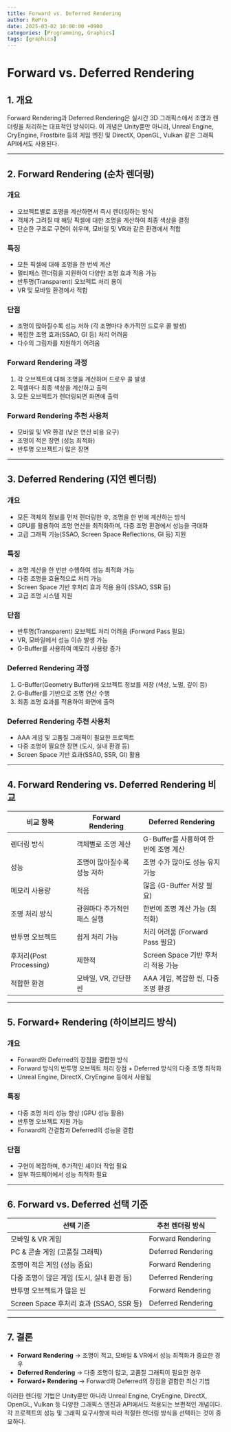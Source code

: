 ```yaml
---
title: Forward vs. Deferred Rendering
author: RePro
date: 2025-03-02 10:00:00 +0900
categories: [Programming, Graphics]
tags: [graphics]
---
```


# Forward vs. Deferred Rendering

## 1. 개요
Forward Rendering과 Deferred Rendering은 실시간 3D 그래픽스에서 조명과 렌더링을 처리하는 대표적인 방식이다. 이 개념은 Unity뿐만 아니라, Unreal Engine, CryEngine, Frostbite 등의 게임 엔진 및 DirectX, OpenGL, Vulkan 같은 그래픽 API에서도 사용된다.

---

## 2. Forward Rendering (순차 렌더링)
### 개요
- 오브젝트별로 조명을 계산하면서 즉시 렌더링하는 방식
- 객체가 그려질 때 해당 픽셀에 대한 조명을 계산하여 최종 색상을 결정
- 단순한 구조로 구현이 쉬우며, 모바일 및 VR과 같은 환경에서 적합

### 특징
- 모든 픽셀에 대해 조명을 한 번씩 계산
- 멀티패스 렌더링을 지원하여 다양한 조명 효과 적용 가능
- 반투명(Transparent) 오브젝트 처리 용이
- VR 및 모바일 환경에서 적합

### 단점
- 조명이 많아질수록 성능 저하 (각 조명마다 추가적인 드로우 콜 발생)
- 복잡한 조명 효과(SSAO, GI 등) 처리 어려움
- 다수의 그림자를 지원하기 어려움

### Forward Rendering 과정
1. 각 오브젝트에 대해 조명을 계산하며 드로우 콜 발생
2. 픽셀마다 최종 색상을 계산하고 출력
3. 모든 오브젝트가 렌더링되면 화면에 출력

### Forward Rendering 추천 사용처
- 모바일 및 VR 환경 (낮은 연산 비용 요구)
- 조명이 적은 장면 (성능 최적화)
- 반투명 오브젝트가 많은 장면

---

## 3. Deferred Rendering (지연 렌더링)
### 개요
- 모든 객체의 정보를 먼저 렌더링한 후, 조명을 한 번에 계산하는 방식
- GPU를 활용하여 조명 연산을 최적화하며, 다중 조명 환경에서 성능을 극대화
- 고급 그래픽 기능(SSAO, Screen Space Reflections, GI 등) 지원

### 특징
- 조명 계산을 한 번만 수행하여 성능 최적화 가능
- 다중 조명을 효율적으로 처리 가능
- Screen Space 기반 후처리 효과 적용 용이 (SSAO, SSR 등)
- 고급 조명 시스템 지원

### 단점
- 반투명(Transparent) 오브젝트 처리 어려움 (Forward Pass 필요)
- VR, 모바일에서 성능 이슈 발생 가능
- G-Buffer를 사용하여 메모리 사용량 증가

### Deferred Rendering 과정
1. G-Buffer(Geometry Buffer)에 오브젝트 정보를 저장 (색상, 노멀, 깊이 등)
2. G-Buffer를 기반으로 조명 연산 수행
3. 최종 조명 효과를 적용하여 화면에 출력

### Deferred Rendering 추천 사용처
- AAA 게임 및 고품질 그래픽이 필요한 프로젝트
- 다중 조명이 필요한 장면 (도시, 실내 환경 등)
- Screen Space 기반 효과(SSAO, SSR, GI) 활용

---

## 4. Forward Rendering vs. Deferred Rendering 비교
| 비교 항목 | Forward Rendering | Deferred Rendering |
|----------|-----------------|-------------------|
| 렌더링 방식 | 객체별로 조명 계산 | G-Buffer를 사용하여 한 번에 조명 계산 |
| 성능 | 조명이 많아질수록 성능 저하 | 조명 수가 많아도 성능 유지 가능 |
| 메모리 사용량 | 적음 | 많음 (G-Buffer 저장 필요) |
| 조명 처리 방식 | 광원마다 추가적인 패스 실행 | 한번에 조명 계산 가능 (최적화) |
| 반투명 오브젝트 | 쉽게 처리 가능 | 처리 어려움 (Forward Pass 필요) |
| 후처리(Post Processing) | 제한적 | Screen Space 기반 후처리 적용 가능 |
| 적합한 환경 | 모바일, VR, 간단한 씬 | AAA 게임, 복잡한 씬, 다중 조명 환경 |

---

## 5. Forward+ Rendering (하이브리드 방식)
### 개요
- Forward와 Deferred의 장점을 결합한 방식
- Forward 방식의 반투명 오브젝트 처리 장점 + Deferred 방식의 다중 조명 최적화
- Unreal Engine, DirectX, CryEngine 등에서 사용됨

### 특징
- 다중 조명 처리 성능 향상 (GPU 성능 활용)
- 반투명 오브젝트 지원 가능
- Forward의 간결함과 Deferred의 성능을 결합

### 단점
- 구현이 복잡하며, 추가적인 셰이더 작업 필요
- 일부 하드웨어에서 성능 최적화 필요

---

## 6. Forward vs. Deferred 선택 기준
| 선택 기준 | 추천 렌더링 방식 |
|----------|---------------|
| 모바일 & VR 게임 | Forward Rendering |
| PC & 콘솔 게임 (고품질 그래픽) | Deferred Rendering |
| 조명이 적은 게임 (성능 중요) | Forward Rendering |
| 다중 조명이 많은 게임 (도시, 실내 환경 등) | Deferred Rendering |
| 반투명 오브젝트가 많은 씬 | Forward Rendering |
| Screen Space 후처리 효과 (SSAO, SSR 등) | Deferred Rendering |

---

## 7. 결론
- **Forward Rendering** → 조명이 적고, 모바일 & VR에서 성능 최적화가 중요한 경우
- **Deferred Rendering** → 다중 조명이 많고, 고품질 그래픽이 필요한 경우
- **Forward+ Rendering** → Forward와 Deferred의 장점을 결합한 최신 기법

이러한 렌더링 기법은 Unity뿐만 아니라 Unreal Engine, CryEngine, DirectX, OpenGL, Vulkan 등 다양한 그래픽스 엔진과 API에서도 적용되는 보편적인 개념이다. 각 프로젝트의 성능 및 그래픽 요구사항에 따라 적절한 렌더링 방식을 선택하는 것이 중요하다.

